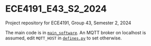 # ECE4191_E43_S2_2024
Project repository for ECE4191, Group 43, Semester 2, 2024

The main code is in [`main_software`](./main_software/). An MQTT broker on localhost is assumed, edit `MQTT_HOST` in [`defines.py`](./main_software/defines.py) to set otherwise.
